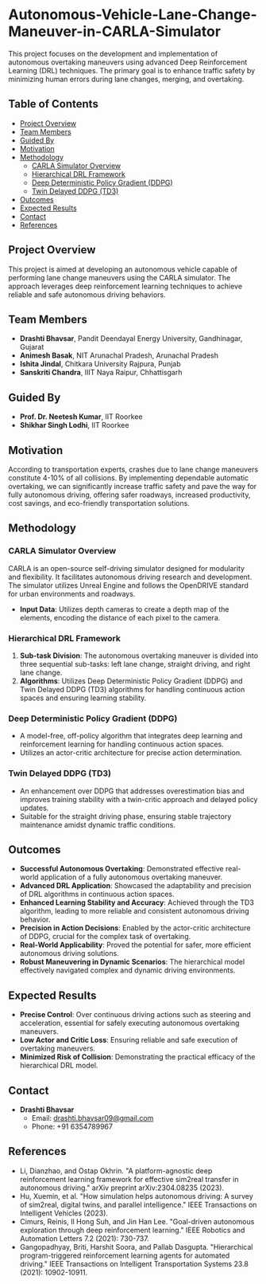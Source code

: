 # Autonomous-Vehicle-Lane-Change-Maneuver-in-CARLA-Simulator

This project focuses on the development and implementation of autonomous overtaking maneuvers using advanced Deep Reinforcement Learning (DRL) techniques. The primary goal is to enhance traffic safety by minimizing human errors during lane changes, merging, and overtaking.

## Table of Contents

- [Project Overview](#project-overview)
- [Team Members](#team-members)
- [Guided By](#guided-by)
- [Motivation](#motivation)
- [Methodology](#methodology)
  - [CARLA Simulator Overview](#carla-simulator-overview)
  - [Hierarchical DRL Framework](#hierarchical-drl-framework)
  - [Deep Deterministic Policy Gradient (DDPG)](#deep-deterministic-policy-gradient-ddpg)
  - [Twin Delayed DDPG (TD3)](#twin-delayed-ddpg-td3)
- [Outcomes](#outcomes)
- [Expected Results](#expected-results)
- [Contact](#contact)
- [References](#references)

## Project Overview

This project is aimed at developing an autonomous vehicle capable of performing lane change maneuvers using the CARLA simulator. The approach leverages deep reinforcement learning techniques to achieve reliable and safe autonomous driving behaviors.

## Team Members

- **Drashti Bhavsar**, Pandit Deendayal Energy University, Gandhinagar, Gujarat
- **Animesh Basak**, NIT Arunachal Pradesh, Arunachal Pradesh
- **Ishita Jindal**, Chitkara University Rajpura, Punjab
- **Sanskriti Chandra**, IIIT Naya Raipur, Chhattisgarh

## Guided By

- **Prof. Dr. Neetesh Kumar**, IIT Roorkee
- **Shikhar Singh Lodhi**, IIT Roorkee

## Motivation

According to transportation experts, crashes due to lane change maneuvers constitute 4-10% of all collisions. By implementing dependable automatic overtaking, we can significantly increase traffic safety and pave the way for fully autonomous driving, offering safer roadways, increased productivity, cost savings, and eco-friendly transportation solutions.

## Methodology

### CARLA Simulator Overview

CARLA is an open-source self-driving simulator designed for modularity and flexibility. It facilitates autonomous driving research and development. The simulator utilizes Unreal Engine and follows the OpenDRIVE standard for urban environments and roadways.

- **Input Data**: Utilizes depth cameras to create a depth map of the elements, encoding the distance of each pixel to the camera.

### Hierarchical DRL Framework

1. **Sub-task Division**: The autonomous overtaking maneuver is divided into three sequential sub-tasks: left lane change, straight driving, and right lane change.
2. **Algorithms**: Utilizes Deep Deterministic Policy Gradient (DDPG) and Twin Delayed DDPG (TD3) algorithms for handling continuous action spaces and ensuring learning stability.

### Deep Deterministic Policy Gradient (DDPG)

- A model-free, off-policy algorithm that integrates deep learning and reinforcement learning for handling continuous action spaces.
- Utilizes an actor-critic architecture for precise action determination.

### Twin Delayed DDPG (TD3)

- An enhancement over DDPG that addresses overestimation bias and improves training stability with a twin-critic approach and delayed policy updates.
- Suitable for the straight driving phase, ensuring stable trajectory maintenance amidst dynamic traffic conditions.

## Outcomes

- **Successful Autonomous Overtaking**: Demonstrated effective real-world application of a fully autonomous overtaking maneuver.
- **Advanced DRL Application**: Showcased the adaptability and precision of DRL algorithms in continuous action spaces.
- **Enhanced Learning Stability and Accuracy**: Achieved through the TD3 algorithm, leading to more reliable and consistent autonomous driving behavior.
- **Precision in Action Decisions**: Enabled by the actor-critic architecture of DDPG, crucial for the complex task of overtaking.
- **Real-World Applicability**: Proved the potential for safer, more efficient autonomous driving solutions.
- **Robust Maneuvering in Dynamic Scenarios**: The hierarchical model effectively navigated complex and dynamic driving environments.

## Expected Results

- **Precise Control**: Over continuous driving actions such as steering and acceleration, essential for safely executing autonomous overtaking maneuvers.
- **Low Actor and Critic Loss**: Ensuring reliable and safe execution of overtaking maneuvers.
- **Minimized Risk of Collision**: Demonstrating the practical efficacy of the hierarchical DRL model.

## Contact

- **Drashti Bhavsar**
  - Email: [drashti.bhavsar09@gmail.com](mailto:drashti.bhavsar09@gmail.com)
  - Phone: +91 6354789967

## References

- Li, Dianzhao, and Ostap Okhrin. "A platform-agnostic deep reinforcement learning framework for effective sim2real transfer in autonomous driving." arXiv preprint arXiv:2304.08235 (2023).
- Hu, Xuemin, et al. "How simulation helps autonomous driving: A survey of sim2real, digital twins, and parallel intelligence." IEEE Transactions on Intelligent Vehicles (2023).
- Cimurs, Reinis, Il Hong Suh, and Jin Han Lee. "Goal-driven autonomous exploration through deep reinforcement learning." IEEE Robotics and Automation Letters 7.2 (2021): 730-737.
- Gangopadhyay, Briti, Harshit Soora, and Pallab Dasgupta. "Hierarchical program-triggered reinforcement learning agents for automated driving." IEEE Transactions on Intelligent Transportation Systems 23.8 (2021): 10902-10911.
